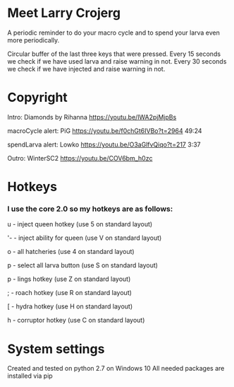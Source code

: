# Meet Larry Crojerg

A periodic reminder to do your macro cycle and to spend your larva even more periodically. 

Circular buffer of the last three keys that were pressed.
Every 15 seconds we check if we have used larva and raise warning in not.
Every 30 seconds we check if we have injected and raise warning in not.

# Copyright

Intro: Diamonds by Rihanna https://youtu.be/lWA2pjMjpBs

macroCycle alert: PiG https://youtu.be/f0chGt6IVBo?t=2964 49:24

spendLarva alert: Lowko https://youtu.be/O3aGlfvQiqo?t=217 3:37

Outro: WinterSC2 https://youtu.be/COV6bm_h0zc
 

# Hotkeys 

### I use the core 2.0 so my hotkeys are as follows:


u - inject queen hotkey (use 5 on standard layout) 

'- - inject ability for queen (use V on standard layout) 

o - all hatcheries (use 4 on standard layout) 

p - select all larva button (use S on standard layout) 

p - lings hotkey (use Z on standard layout)  

; - roach hotkey (use R on standard layout)  

[ - hydra hotkey (use H on standard layout) 

h - corruptor hotkey (use C on standard layout) 

# System settings 

Created and tested on python 2.7 on Windows 10
All needed packages are installed via pip
